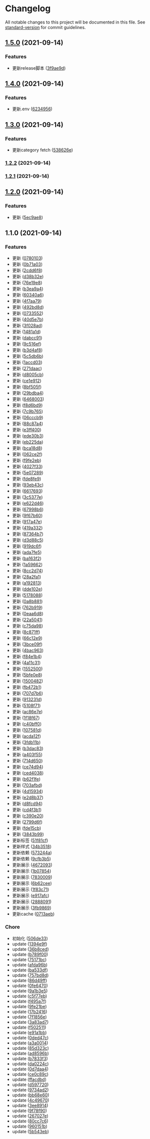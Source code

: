 # Changelog

All notable changes to this project will be documented in this file. See [standard-version](https://github.com/conventional-changelog/standard-version) for commit guidelines.

## [1.5.0](https://github.com/loyep/prism/compare/v1.4.0...v1.5.0) (2021-09-14)


### Features

* 更新release脚本 ([3f9ae9d](https://github.com/loyep/prism/commit/3f9ae9ded9d9ec304d83f49a1863dc8674d789d5))

## [1.4.0](https://github.com/loyep/prism/compare/v1.3.0...v1.4.0) (2021-09-14)


### Features

* 更新.env ([6234956](https://github.com/loyep/prism/commit/62349564e4c1c0874724a0e961f11c0acc74e1e7))

## [1.3.0](https://github.com/loyep/prism/compare/v1.2.2...v1.3.0) (2021-09-14)


### Features

* 更新category fetch ([538626e](https://github.com/loyep/prism/commit/538626ee67fc796a2703fa9543a5c4c16a1a0e1a))

### [1.2.2](https://github.com/loyep/prism/compare/v1.2.1...v1.2.2) (2021-09-14)

### [1.2.1](https://github.com/loyep/prism/compare/v1.2.0...v1.2.1) (2021-09-14)

## [1.2.0](https://github.com/loyep/prism/compare/v1.1.0...v1.2.0) (2021-09-14)


### Features

* 更新 ([5ec9ae8](https://github.com/loyep/prism/commit/5ec9ae8b48f05fae124194407f9617a6fd9dd2d5))

## 1.1.0 (2021-09-14)


### Features

* 更新 ([0780103](https://github.com/loyep/prism/commit/0780103b687bda236465c5a11d01f6087b9c4ea6))
* 更新 ([0b71a03](https://github.com/loyep/prism/commit/0b71a0300e8cecbc439bc839cc259bd0f178e905))
* 更新 ([2cdd6f8](https://github.com/loyep/prism/commit/2cdd6f82efcc49dad66dd708759b7fff7fa1dccf))
* 更新 ([d38b32e](https://github.com/loyep/prism/commit/d38b32ed87cb3e616a2410ccfa3e74ced3bcd48f))
* 更新 ([76e19e8](https://github.com/loyep/prism/commit/76e19e87e5e82deef77f71953b2b686dce864319))
* 更新 ([b3ea9a4](https://github.com/loyep/prism/commit/b3ea9a4de8a399bd0fceb8afd405698bb8a559d9))
* 更新 ([60340a6](https://github.com/loyep/prism/commit/60340a6ed3c4ca925b73947ade23ce1e808bde7b))
* 更新 ([4f7aa79](https://github.com/loyep/prism/commit/4f7aa79d5c4f3341e2f6f0a210b7160c13334961))
* 更新 ([492bd8d](https://github.com/loyep/prism/commit/492bd8dd5205ae3105d09a0035b552b5c4654eae))
* 更新 ([0733552](https://github.com/loyep/prism/commit/0733552308ed81186a341bfc1f4e0d63113b43db))
* 更新 ([40d5e7b](https://github.com/loyep/prism/commit/40d5e7b55f7a9373493b25a0944d09589746da38))
* 更新 ([3f028ad](https://github.com/loyep/prism/commit/3f028ade3cc30a57b13a3ff056786a47a5aa366a))
* 更新 ([1481a1d](https://github.com/loyep/prism/commit/1481a1d2e8e86133865aa77e8b5cddcf0731a93e))
* 更新 ([dabcc91](https://github.com/loyep/prism/commit/dabcc91127dcd070ff93032a03859e0e46cad370))
* 更新 ([9c516ef](https://github.com/loyep/prism/commit/9c516ef6a0e06aa9e6ee9af9bb9e293607c28cd6))
* 更新 ([b3d4af8](https://github.com/loyep/prism/commit/b3d4af8f9654cd98b06a862e64d55472de8fadff))
* 更新 ([5c5db6b](https://github.com/loyep/prism/commit/5c5db6b2da344036a96be5228c6ce2c271a6262d))
* 更新 ([1accd03](https://github.com/loyep/prism/commit/1accd03def8d8dac71f1cc8178f22202fc4f3d1a))
* 更新 ([271daac](https://github.com/loyep/prism/commit/271daace12befe8d0f84d116db72c942b4d8fb31))
* 更新 ([d8005cb](https://github.com/loyep/prism/commit/d8005cbe107bb60556590fb373463f6798a3b672))
* 更新 ([ce1e912](https://github.com/loyep/prism/commit/ce1e912bfb09a7ea044d4f24de4b384499ca4e18))
* 更新 ([8bf505f](https://github.com/loyep/prism/commit/8bf505fe17032b323fc56b1f39056f2430eb59f4))
* 更新 ([29bdba4](https://github.com/loyep/prism/commit/29bdba49537957c2e740f34f41ac2cf78451b227))
* 更新 ([6468003](https://github.com/loyep/prism/commit/6468003797ca479d98c414d5635f5ceac9b7df3d))
* 更新 ([f8d6bd9](https://github.com/loyep/prism/commit/f8d6bd9f778b8f123a26f5c8e1d980a2cc034bd0))
* 更新 ([7c9b765](https://github.com/loyep/prism/commit/7c9b7655a98403a1216d67079285ffc3a2a0d54a))
* 更新 ([06cccb9](https://github.com/loyep/prism/commit/06cccb989d32bd07a679fef037d38becab51663f))
* 更新 ([88c87a4](https://github.com/loyep/prism/commit/88c87a4f6bbc280c7e5dd57c6df7540730f62290))
* 更新 ([e3ff400](https://github.com/loyep/prism/commit/e3ff4007ec407a6b0b6f3de813577d4ae080f923))
* 更新 ([ede30b3](https://github.com/loyep/prism/commit/ede30b3bd430453a372893405950ddbb6a510752))
* 更新 ([eb225da](https://github.com/loyep/prism/commit/eb225da48633cadb9ed08b5b430fd629ad68fe0d))
* 更新 ([bca18d8](https://github.com/loyep/prism/commit/bca18d8520ab1211cbac5b914a5a8dfcd1900505))
* 更新 ([062ce2f](https://github.com/loyep/prism/commit/062ce2f93199a20ab6a8f6866bce4b201a0262c3))
* 更新 ([f9fe2eb](https://github.com/loyep/prism/commit/f9fe2ebef2ab04928ec77dcdf44beffd4d4b5f02))
* 更新 ([4027f33](https://github.com/loyep/prism/commit/4027f33338121da8bf52858cb95364e481f211e6))
* 更新 ([5e07289](https://github.com/loyep/prism/commit/5e07289fb471d86f23259fcf3525d6d5769a4081))
* 更新 ([fde8fe9](https://github.com/loyep/prism/commit/fde8fe981eee047f170ef9796e229fb7dccb17f7))
* 更新 ([93eb43c](https://github.com/loyep/prism/commit/93eb43c822673ebbf24a2c52b148a8d5e7cd6c50))
* 更新 ([6617693](https://github.com/loyep/prism/commit/66176931dad605bf22d0b5c59507ba974295b28b))
* 更新 ([3c5377e](https://github.com/loyep/prism/commit/3c5377e946fc81b1ac1fecf0e7e28db2b948e994))
* 更新 ([e622d46](https://github.com/loyep/prism/commit/e622d4602273b66d4bf1b9b3230a2cc4b9af658e))
* 更新 ([67998b6](https://github.com/loyep/prism/commit/67998b6f29b72446ff448228edbfd90f56e4025a))
* 更新 ([9f67b60](https://github.com/loyep/prism/commit/9f67b608ef739f021938255919af26970de08016))
* 更新 ([917a47e](https://github.com/loyep/prism/commit/917a47eaa7d7aa4b458c0c4d83f2eadc1d7a9d70))
* 更新 ([419a332](https://github.com/loyep/prism/commit/419a332b56017beb9ed3a596e59196a1db910db8))
* 更新 ([87364b7](https://github.com/loyep/prism/commit/87364b7bcb15dce080b8c9758c29dda8629fd7d4))
* 更新 ([d3d88c5](https://github.com/loyep/prism/commit/d3d88c5bd50511e343f16e9a7ee255758e5b6fbe))
* 更新 ([919dc6f](https://github.com/loyep/prism/commit/919dc6fe686360df3a57bfe02125675bee2d7d74))
* 更新 ([ada7fe5](https://github.com/loyep/prism/commit/ada7fe50c7db5159b74d5c2ab478c5fbf34f34cb))
* 更新 ([ba163f2](https://github.com/loyep/prism/commit/ba163f2ab2d1c21533bdd0b35f460dea9d6d0f63))
* 更新 ([1a59662](https://github.com/loyep/prism/commit/1a59662deafc95361a7d0613ab62e07e5c72f91b))
* 更新 ([8cc2d74](https://github.com/loyep/prism/commit/8cc2d745d27dd54ec1d3cf2665e3a4d9a3b91487))
* 更新 ([28a2fa1](https://github.com/loyep/prism/commit/28a2fa10a65679e1520118f613366f441985f5bc))
* 更新 ([a192813](https://github.com/loyep/prism/commit/a1928135e9e33f3cce5041b75c32e432f2211026))
* 更新 ([dde102e](https://github.com/loyep/prism/commit/dde102e6a2555c7fa8d526a30d753cda92d0fff4))
* 更新 ([5178088](https://github.com/loyep/prism/commit/5178088446abfc69586f66cdccff88d5321dd422))
* 更新 ([0a8b881](https://github.com/loyep/prism/commit/0a8b8818b62cc67aa3381e0da0f881f4a06536c4))
* 更新 ([762b919](https://github.com/loyep/prism/commit/762b9192079c87cf7161654debb3d99dd74d0749))
* 更新 ([0eaa6d8](https://github.com/loyep/prism/commit/0eaa6d8c770cd3ccb16f3a211ade884f944d9a65))
* 更新 ([22a5041](https://github.com/loyep/prism/commit/22a50415c3d8721f9e036db7692a1ce89cc7728a))
* 更新 ([c75da98](https://github.com/loyep/prism/commit/c75da98f2a0642490df118447709913557750833))
* 更新 ([8c871ff](https://github.com/loyep/prism/commit/8c871ffbbfb63e139b23893c19c5249e4ac9624e))
* 更新 ([66c12e9](https://github.com/loyep/prism/commit/66c12e95a990617c547369ac52350428c1d892a0))
* 更新 ([3bce09f](https://github.com/loyep/prism/commit/3bce09f36bc7cfa847380eddf18f8f37ca18af72))
* 更新 ([4bac963](https://github.com/loyep/prism/commit/4bac963fd57d962c65ca58d3babfbc46db12e528))
* 更新 ([f84e1b4](https://github.com/loyep/prism/commit/f84e1b4ff67666521ed18cdf2d7750bcff4f9de7))
* 更新 ([4a11c31](https://github.com/loyep/prism/commit/4a11c31090f5def14d767f0279753b3d2f29e0a6))
* 更新 ([1552500](https://github.com/loyep/prism/commit/1552500c2f5beaa5e4e33de603a233caa99b1dcc))
* 更新 ([5bfe0e8](https://github.com/loyep/prism/commit/5bfe0e8c861f704ded71ca82c3399f1ba1b90ee1))
* 更新 ([1500482](https://github.com/loyep/prism/commit/1500482793fab5ade076aa705acf1ed6e70f875b))
* 更新 ([fb472b1](https://github.com/loyep/prism/commit/fb472b17af2416eb95e9571b06e5214611e2dcad))
* 更新 ([707d7b6](https://github.com/loyep/prism/commit/707d7b64fe4396eb5520f240583e62d52870f1d4))
* 更新 ([913231d](https://github.com/loyep/prism/commit/913231dd2e6dd9b7345a6b966b36b8f6dba04e70))
* 更新 ([5108f71](https://github.com/loyep/prism/commit/5108f71659b2e99a007df02207763e164c025df4))
* 更新 ([ac86e7e](https://github.com/loyep/prism/commit/ac86e7ee0e31dde882582273e357fd80bc638928))
* 更新 ([1f18f67](https://github.com/loyep/prism/commit/1f18f677cc625f816e50c6f7d330175fada74b4d))
* 更新 ([c40bff0](https://github.com/loyep/prism/commit/c40bff0eddd0d5cf8dbeb06fec280728a2bfe2a6))
* 更新 ([107581d](https://github.com/loyep/prism/commit/107581d4f43620bffaca3bc3a671472f547df33b))
* 更新 ([acda12f](https://github.com/loyep/prism/commit/acda12f95980607ca8a2d4ac42ae527be8f77e00))
* 更新 ([3fdb11b](https://github.com/loyep/prism/commit/3fdb11b596d057183ecafe16128b3b1987a68a3a))
* 更新 ([b3dac83](https://github.com/loyep/prism/commit/b3dac831abd49ec3c1f22367a0daee7aac5edd5f))
* 更新 ([a403f55](https://github.com/loyep/prism/commit/a403f550349765e7b4a71daf015d26a8a7824b64))
* 更新 ([714d650](https://github.com/loyep/prism/commit/714d65027b4f1c55f1a095e91700a403e38572d3))
* 更新 ([ce74d94](https://github.com/loyep/prism/commit/ce74d948dc8980dff0d578011461a2e0a2b4dd89))
* 更新 ([ced4038](https://github.com/loyep/prism/commit/ced40388e180e33db143e5e78f3f6c677e1e6ef4))
* 更新 ([b62f1fe](https://github.com/loyep/prism/commit/b62f1fef8f57a8597a5e931a61fc4936aad61a30))
* 更新 ([703afbd](https://github.com/loyep/prism/commit/703afbd8ee91055455d5a6311d45472104b606ce))
* 更新 ([4d15934](https://github.com/loyep/prism/commit/4d15934578d748255b51d69f12ce23bd3d0bb083))
* 更新 ([e2d8b37](https://github.com/loyep/prism/commit/e2d8b37f64609b8fedc940f94f1052e8eb0407b0))
* 更新 ([d8fcd94](https://github.com/loyep/prism/commit/d8fcd94062d54bd644d0c12bd1f052adf66af677))
* 更新 ([cd4f3b1](https://github.com/loyep/prism/commit/cd4f3b1566123a1fe03c30f8df0b9069e02a6aec))
* 更新 ([c390e20](https://github.com/loyep/prism/commit/c390e20cf16a95d51c4827b935ce2bbbf68ca77d))
* 更新 ([2799d6f](https://github.com/loyep/prism/commit/2799d6f05dea277c22e49ce69f8cbcada243582d))
* 更新 ([fde15cb](https://github.com/loyep/prism/commit/fde15cba302d2fe4d52c26be613b7819ce44d590))
* 更新 ([3843b99](https://github.com/loyep/prism/commit/3843b99d3f32bdfefcff147bdcf85e64cf0a5218))
* 更新标签 ([51f81cf](https://github.com/loyep/prism/commit/51f81cf56ac57a415b2a545b2ca72289dfce4d5c))
* 更新样式 ([34b3518](https://github.com/loyep/prism/commit/34b3518852d03d860886fd3111e740d2ad7ba5af))
* 更新依赖 ([573244a](https://github.com/loyep/prism/commit/573244a2ec9d7f22875801874e40886c464341ba))
* 更新依赖 ([9cfb3b5](https://github.com/loyep/prism/commit/9cfb3b538f2d8c5a719db7cab29c7ff940f77fbc))
* 更新展示 ([4672093](https://github.com/loyep/prism/commit/4672093f36cae1e954bfbfcdb191c386a003e3d6))
* 更新展示 ([1b07854](https://github.com/loyep/prism/commit/1b07854337ac2418d4293e95d95ed33c769e7ad4))
* 更新展示 ([7830009](https://github.com/loyep/prism/commit/7830009752de78d23d8c571135c10f0bad907214))
* 更新展示 ([6b62cee](https://github.com/loyep/prism/commit/6b62ceeea8f0a1c8bc5f1350f82433b316c73fb1))
* 更新展示 ([1f83c71](https://github.com/loyep/prism/commit/1f83c71fd88102c846ed72ee3bfdccbc0baa97b9))
* 更新展示 ([e917afc](https://github.com/loyep/prism/commit/e917afcde01066942fd86f89346e2b328eecc589))
* 更新展示 ([2888091](https://github.com/loyep/prism/commit/288809100cd4a942126eb5d57cb5424ef26695fe))
* 更新展示 ([3fb9869](https://github.com/loyep/prism/commit/3fb986952faba9452745ce07ddec3113ae82c9dd))
* 更新cache ([0713aeb](https://github.com/loyep/prism/commit/0713aeb39d462031ee8135bce38f580b2d43081e))


### Chore

* 初始化 ([506de33](https://github.com/loyep/prism/commit/506de3315ab7eee39771359be8efe15dbdb69f67))
* update ([1394e9f](https://github.com/loyep/prism/commit/1394e9f6bca723e36a3710ee038fb74beedc0825))
* update ([36b8ced](https://github.com/loyep/prism/commit/36b8ced62d7da61a3240cdcbc2d190eb6692013c))
* update ([b789f00](https://github.com/loyep/prism/commit/b789f00eb8e6a5099fd03359405f2d6bae775a25))
* update ([75171bc](https://github.com/loyep/prism/commit/75171bcb8ef550619fa986a9ea4cf2519f712b3b))
* update ([afda96b](https://github.com/loyep/prism/commit/afda96b1ab5547d8c30cd171d65548e3beeec310))
* update ([ba533df](https://github.com/loyep/prism/commit/ba533dfcb25137ab8a2b467aedc84f9b087b3367))
* update ([757bd8d](https://github.com/loyep/prism/commit/757bd8d6078c6299a1500e43ef958d8b2b0e7af9))
* update ([86d49ff](https://github.com/loyep/prism/commit/86d49ff750d1f5c00ba3ac0e88a47df90f18361a))
* update ([0fe6470](https://github.com/loyep/prism/commit/0fe6470e0c65ce2c1127bf0a7ad2aa3239cb34a8))
* update ([9a1b3e5](https://github.com/loyep/prism/commit/9a1b3e5b64cd49910ad007507130316b483ed2ac))
* update ([c5f77eb](https://github.com/loyep/prism/commit/c5f77eba73f871810410e54c3fc2834977cd4d2b))
* update ([f495a7f](https://github.com/loyep/prism/commit/f495a7f90b3c08c14fb427e0f88e52116af5a48b))
* update ([9fe21be](https://github.com/loyep/prism/commit/9fe21be7ae97876880b0b0d8de22ea64f86ef765))
* update ([17b2416](https://github.com/loyep/prism/commit/17b2416002a123a4888fb79ca5c56d0b3672307d))
* update ([7f1856e](https://github.com/loyep/prism/commit/7f1856ebaf831ee6013b2a5bb6e4527806781208))
* update ([3a83ad7](https://github.com/loyep/prism/commit/3a83ad78b6a87a8c83eb915cca78949b7dce1109))
* update ([f502511](https://github.com/loyep/prism/commit/f5025118c32fca52c71456cc35aa9bf33fe086bb))
* update ([e91a1bb](https://github.com/loyep/prism/commit/e91a1bbaace158791c2e6d6aca6a22090beea8e1))
* update ([0ded47c](https://github.com/loyep/prism/commit/0ded47c73bbe162af99de25098daae0b843d0ec6))
* update ([a3a0014](https://github.com/loyep/prism/commit/a3a00146aef3de9222497046cacbe613d4edfb1f))
* update ([85d323c](https://github.com/loyep/prism/commit/85d323cb95e13d80c57de402e1e8881159bd88b1))
* update ([ad8596b](https://github.com/loyep/prism/commit/ad8596b865db1a3e6cd7fdb3c1209802970f0a13))
* update ([b7833f3](https://github.com/loyep/prism/commit/b7833f30e2977f219ae38c284ca839ba39bc2791))
* update ([da0224c](https://github.com/loyep/prism/commit/da0224cdcdf5c88feafefea8458ccefbdb1d576f))
* update ([0d7daa4](https://github.com/loyep/prism/commit/0d7daa4aac9ed6818d251c81d507467fe82d9f2f))
* update ([ce0c89c](https://github.com/loyep/prism/commit/ce0c89c97002700162084610bb2c627d2af1130a))
* update ([ffacdbd](https://github.com/loyep/prism/commit/ffacdbddd16ed666d70bf738e3ee7dcd3915cdb5))
* update ([d597720](https://github.com/loyep/prism/commit/d5977203c538d86f4ffdcdf8a4c2e97a6bb574a1))
* update ([9734ad2](https://github.com/loyep/prism/commit/9734ad2ae3bdffea241ed1500316306e51aad407))
* update ([bb68e60](https://github.com/loyep/prism/commit/bb68e607fb8a4140b85aca2511b530d66168de6a))
* update ([4c49670](https://github.com/loyep/prism/commit/4c49670cb9e8f0bfd63750c6147298803033424c))
* update ([3ee8914](https://github.com/loyep/prism/commit/3ee89143dfe11fd52377926db3119187eaa4f404))
* update ([9f78f90](https://github.com/loyep/prism/commit/9f78f9085fabf3105944d70d3ebe6c7aedb21777))
* update ([267027e](https://github.com/loyep/prism/commit/267027e23019d4a5f10367585098f1a0a107f11c))
* update ([80cc7c6](https://github.com/loyep/prism/commit/80cc7c6edb78cf949a45b85c03009338c38a0b1d))
* update ([960151b](https://github.com/loyep/prism/commit/960151b4fa28ba8a5cbff67cf398997662b6ba2c))
* update ([5b543eb](https://github.com/loyep/prism/commit/5b543eb1eb0f9f197be69bde455640ae4ef7da52))
